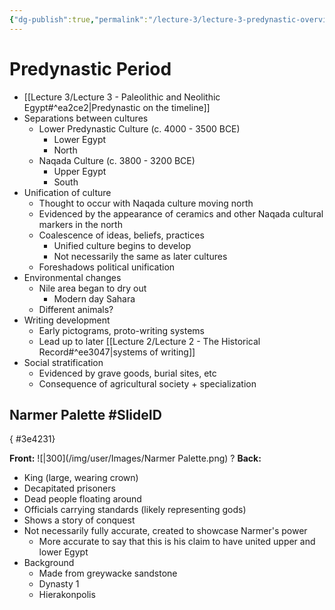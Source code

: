 ```yaml
---
{"dg-publish":true,"permalink":"/lecture-3/lecture-3-predynastic-overview/"}
---
```


# Predynastic Period
- [[Lecture 3/Lecture 3 - Paleolithic and Neolithic Egypt#^ea2ce2\|Predynastic on the timeline]]
- Separations between cultures
	- Lower Predynastic Culture (c. 4000 - 3500 BCE)
		- Lower Egypt
		- North
	- Naqada Culture (c. 3800 - 3200 BCE)
		- Upper Egypt
		- South
- Unification of culture
	- Thought to occur with Naqada culture moving north
	- Evidenced by the appearance of ceramics and other Naqada cultural markers in the north
	- Coalescence of ideas, beliefs, practices
		- Unified culture begins to develop
		- Not necessarily the same as later cultures
	- Foreshadows political unification
- Environmental changes
	- Nile area began to dry out
		- Modern day Sahara
	- Different animals?
- Writing development
	- Early pictograms, proto-writing systems
	- Lead up to later [[Lecture 2/Lecture 2 - The Historical Record#^ee3047\|systems of writing]]
- Social stratification
	- Evidenced by grave goods, burial sites, etc
	- Consequence of agricultural society + specialization
## Narmer Palette #SlideID
{ #3e4231}


<span class="hide-in-garden">**Front:**</span>
![|300](/img/user/Images/Narmer Palette.png)
?
<span class="hide-in-garden">**Back:**</span>
- King (large, wearing crown)
- Decapitated prisoners
- Dead people floating around
- Officials carrying standards (likely representing gods)
- Shows a story of conquest
- Not necessarily fully accurate, created to showcase Narmer's power
	- More accurate to say that this is his claim to have united upper and lower Egypt
- Background
	- Made from greywacke sandstone
	- Dynasty 1
	- Hierakonpolis